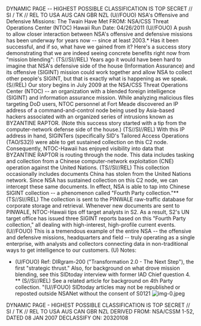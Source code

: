 DYNAMIC PAGE -- HIGHEST POSSIBLE CLASSIFICATION IS TOP SECRET // SI / TK // REL TO USA AUS CAN GBR NZL
(U//FOUO) NSA's Offensive and Defensive Missions: The Twain Have Met FROM:
NSA/CSS Threat Operations Center (NTOC) Hawaii
Run Date: 04/26/2011
(U//FOUO) A push to allow closer interaction between NSA's offensive and defensive missions has been underway for years now -- since at least 2003.* Has it been successful, and if so, what have we gained
from it? Here's a success story demonstrating that we are indeed seeing concrete benefits right now from "mission blending":
(TS//SI//REL) Years ago it would have been hard to imagine that NSA's defensive side of the house (Information Assurance) and its offensive (SIGINT) mission could work together and allow NSA to collect other people's SIGINT, but that is exactly what is happening as we speak.
(S//REL) Our story begins in July 2009 at the NSA/CSS Threat Operations Center (NTOC) -- an organization with a blended foreign intelligence (SIGINT) and information assurance mission. While analyzing malicious files targeting DoD users, NTOC personnel at Fort Meade discovered an IP address of a command-and-control node being used by Asia-based hackers associated with an organized series of intrusions known as BYZANTINE RAPTOR. (Note this success story started with a tip from the computer-network defense side of the house.)
(TS//SI//REL) With this IP address in hand, SIGINTers (specifically SID's Tailored Access Operations (TAO/S32)) were able to get sustained collection on this C2 node. Consequently, NTOC-Hawaii has enjoyed visibility into data that BYZANTINE RAPTOR is routing through the node. This data includes tasking and collection from a Chinese computer-network exploitation (CNE) operation against the United Nations.
(TS//SI//REL) This collection occasionally includes documents China has stolen from the United Nations network. Since NSA has sustained collection on this C2 node, we can intercept these same documents. In effect, NSA is able to tap into Chinese SIGINT collection -- a phenomenon called "Fourth Party collection."**
(TS//SI//REL) The collection is sent to the PINWALE raw-traffic database for corporate storage and retrieval. Whenever new documents are sent to PINWALE, NTOC-Hawaii tips off target analysts in S2. As a result, S2's UN target office has issued three SIGINT reports based on this "Fourth Party collection," all dealing with high-interest, high-profile current events.
(U//FOUO) This is a tremendous example of the entire NSA -- the offensive and defensive missions, headquarters and field -- truly operating as a single enterprise, with analysts and collectors connecting data in non-traditional ways to get intelligence to our customers.
(U) Notes:

* (U/FOUO) Ref: DIRgram-200 ("Transformation 2.0 - The Next Step"), the first "strategic thrust." Also, for background on what drove mission blending, see this SIDtoday interview with former IAD Chief question 4.
** (S//SI//REL) See a related article for background on 4th Party collection.
"(U//FOUO) SIDtoday articles may not be republished or reposted outside NSANet without the consent of S0121
![img-0.jpeg](img-0.jpeg)

DYNAMIC PAGE -
HIGHEST POSSIBLE CLASSIFICATION IS TOP SECRET // SI / TK // REL TO USA AUS CAN GBR NZL DERIVED FROM: NSA/CSSM 1-52, DATED 08 JAN 2007 DECLASSIFY ON: 20320108
